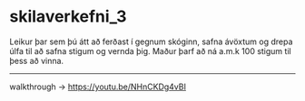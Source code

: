 # skilaverkefni_3

Leikur þar sem þú átt að ferðast í gegnum skóginn, safna ávöxtum og drepa úlfa til að safna stigum og vernda þig. Maður þarf að ná a.m.k 100 stigum til þess að vinna.
***
walkthrough -> https://youtu.be/NHnCKDg4vBI
